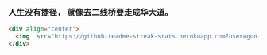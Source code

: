 ### 人生没有捷径， 就像去二线桥要走成华大道。

<!--
**guo-zi-xin/guo-zi-xin** is a ✨ _special_ ✨ repository because its `README.md` (this file) appears on your GitHub profile.

Here are some ideas to get you started:

- 🔭 I’m currently working on ...
- 🌱 I’m currently learning ...
- 👯 I’m looking to collaborate on ...
- 🤔 I’m looking for help with ...
- 💬 Ask me about ...
- 📫 How to reach me: ...
- 😄 Pronouns: ...
- ⚡ Fun fact: ...
-->
```html
<div align="center">
  <img  src="https://github-readme-streak-stats.herokuapp.com?user=guo-zi-xin&theme=onedark&date_format=M%20j%5B%2C%20Y%5D" />
</div>
```
